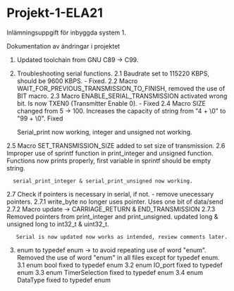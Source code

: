 # Projekt-1-ELA21
Inlämningsuppgift för inbyggda system 1.

Dokumentation av ändringar i projektet

1. Updated toolchain from GNU C89 -> C99.
2. Troubleshooting serial functions. 
  2.1 Baudrate set to 115220 KBPS, should be 9600 KBPS. - Fixed.
  2.2 Macro WAIT_FOR_PREVIOUS_TRANSMISSION_TO_FINISH, 
      removed the use of BIT macro.
  2.3 Macro ENABLE_SERIAL_TRANSMISSION activated wrong bit. 
      Is now TXEN0 (Transmitter Enable 0). - Fixed
  2.4 Macro SIZE changed from 5 -> 100. 
      Increases the capacity of string from "4 + \0" to "99 + \0". Fixed
      
      Serial_print now working, integer and unsigned not working.
      
  2.5 Macro SET_TRANSMISSION_SIZE added to set size of transmission.
  2.6 Improper use of sprintf function in print_integer and unsigned function.
      Functions now prints properly, first variable in sprintf should be empty string.
  
      serial_print_integer & serial_print_unsigned now working.
  2.7 Check if pointers is necessary in serial, if not. - remove unecessary pointers.
    2.7.1 write_byte no longer uses pointer. Uses one bit of data/send
    2.7.2 Macro update -> CARRIAGE_RETURN & END_TRANSMISSION
    2.7.3 Removed pointers from print_integer and print_unsigned. 
          updated long & unsigned long to int32_t & uint32_t.
          
       Serial is now updated now works as intended, review comments later.
    
  
  3. enum to typedef enum -> to avoid repeating use of word "enum". Removed the use of word "enum" in all files except for typedef enum.
    3.1 enum bool fixed to typedef enum
    3.2 enum IO_port fixed to typedef enum
    3.3 enum TimerSelection fixed to typedef enum
    3.4 enum DataType fixed to typedef enum

